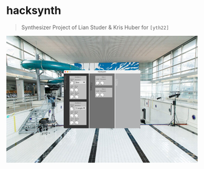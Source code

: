 # hacksynth
> Synthesizer Project of Lian Studer & Kris Huber for `[yth22]`

![Neubad](assets/neubad.png)

